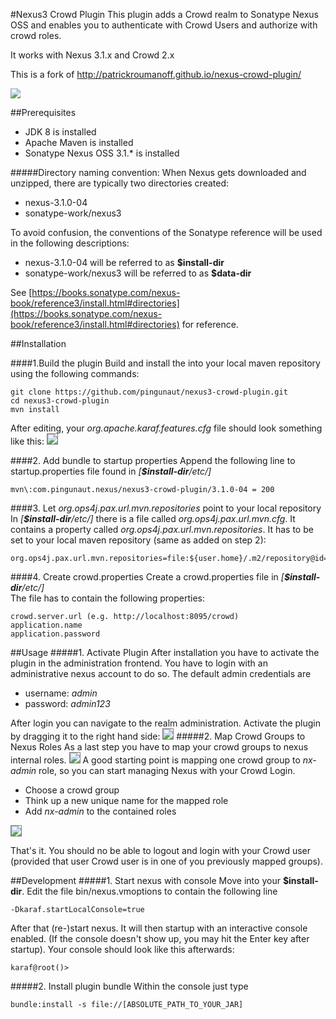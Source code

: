#Nexus3 Crowd Plugin
This plugin adds a Crowd realm to Sonatype Nexus OSS and enables you to authenticate with Crowd Users and authorize with crowd roles.

It works with Nexus 3.1.x and Crowd 2.x

This is a fork of http://patrickroumanoff.github.io/nexus-crowd-plugin/

<a href='https://ci.pingunaut.com/job/pingunaut/job/nexus3-crowd-plugin/job/master/'><img src='https://ci.pingunaut.com/buildStatus/icon?job=pingunaut/nexus3-crowd-plugin/master'></a>

##Prerequisites
* JDK 8 is installed
* Apache Maven is installed
* Sonatype Nexus OSS 3.1.* is installed 

#####Directory naming convention:
When Nexus gets downloaded and unzipped, there are typically two directories created:
* nexus-3.1.0-04
* sonatype-work/nexus3

To avoid confusion, the conventions of the Sonatype reference will be used in the following descriptions:
* nexus-3.1.0-04 will be referred to as **$install-dir**
* sonatype-work/nexus3 will be referred to as **$data-dir**

See [https://books.sonatype.com/nexus-book/reference3/install.html#directories](https://books.sonatype.com/nexus-book/reference3/install.html#directories) for reference.



##Installation

####1.Build the plugin
Build and install the into your local maven repository using the following commands:
  ```
  git clone https://github.com/pingunaut/nexus3-crowd-plugin.git
  cd nexus3-crowd-plugin
  mvn install
  ```
After editing, your *org.apache.karaf.features.cfg* file
should look something like this:
<img style="border: 1px solid grey;" src="https://pseudorandombullshitgenerator.com/img/karaf-features-properties.png" />

####2. Add bundle to startup properties
Append the following line to startup.properties file found in *[**$install-dir**/etc/]*
```
mvn\:com.pingunaut.nexus/nexus3-crowd-plugin/3.1.0-04 = 200
```

####3. Let *org.ops4j.pax.url.mvn.repositories* point to your local repository
In *[**$install-dir**/etc/]* there is a file called *org.ops4j.pax.url.mvn.cfg*. It contains a property called *org.ops4j.pax.url.mvn.repositories*. It has to be set to your local maven repository (same as added on step 2):
```
org.ops4j.pax.url.mvn.repositories=file:${user.home}/.m2/repository@id=system.repository@snapshots
```

####4. Create crowd.properties
Create a crowd.properties file in *[**$install-dir**/etc/]*<br/>
The file has to contain the following properties:
  ```
  crowd.server.url (e.g. http://localhost:8095/crowd)
  application.name
  application.password
  ```
  
##Usage
#####1. Activate Plugin
After installation you have to activate the plugin in the administration frontend.
You have to login with an administrative nexus account to do so. The default admin credentials are
* username: *admin*
* password: *admin123*

After login you can navigate to the realm administration.
Activate the plugin by dragging it to the right hand side:
<img style="border: 1px solid grey;" src='https://pseudorandombullshitgenerator.com/img/nexus_crowd.png'>
#####2. Map Crowd Groups to Nexus Roles
As a last step you have to map your crowd groups to nexus internal roles.
<img style="border: 1px solid grey;" src='https://pseudorandombullshitgenerator.com/img/nexus-5.png'>
A good starting point is mapping one crowd group to *nx-admin* role, so you can start managing Nexus with your Crowd Login.
* Choose a crowd group
* Think up a new unique name for the mapped role
* Add *nx-admin* to the contained roles
<img style="border: 1px solid grey;" src='https://pseudorandombullshitgenerator.com/img/nexus-6.png'>

That's it. You should no be able to logout and login with your Crowd user (provided that user Crowd user is in one of you previously mapped groups).

##Development
#####1. Start nexus with console
Move into your **$install-dir**. Edit the file bin/nexus.vmoptions to contain the following line
  ```
  -Dkaraf.startLocalConsole=true
  ```
  After that (re-)start nexus. It will then startup with an interactive console enabled. (If the console doesn't show up, you may hit the Enter key after startup).
  Your console should look like this afterwards:
  ```
  karaf@root()> 
  ```
  
#####2. Install plugin bundle
  Within the console just type
  ```
  bundle:install -s file://[ABSOLUTE_PATH_TO_YOUR_JAR]
  ```
